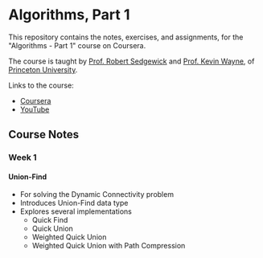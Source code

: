 # Algorithms, Part 1

This repository contains the notes, exercises, and assignments, for the "Algorithms - Part 1" course on Coursera.

The course is taught by [Prof. Robert Sedgewick](http://www.cs.princeton.edu/~rs/) and [Prof. Kevin Wayne](http://www.cs.princeton.edu/~wayne/contact/), of [Princeton University](https://www.princeton.edu/).

Links to the course:  
- [Coursera](https://www.coursera.org/learn/algorithms-part1)  
- [YouTube](https://www.youtube.com/playlist?list=PLLQ1cuT9LqRVvLaktVZzEGMp4o9Wnmdtr)

## Course Notes

### Week 1

#### Union-Find

- For solving the Dynamic Connectivity problem
- Introduces Union-Find data type
- Explores several implementations
  - Quick Find
  - Quick Union
  - Weighted Quick Union
  - Weighted Quick Union with Path Compression
  




